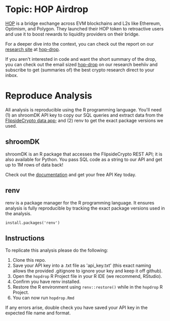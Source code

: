 # Topic: HOP Airdrop

[HOP](https://hop.exchange/) is a bridge exchange across EVM blockchains and L2s like Ethereum, Optimism, and Polygon. They launched their HOP token to retroactive users and use it to boost rewards to liquidity providers on their bridge.

For a deeper dive into the context, you can check out the report on our [research site](https://science.flipsidecrypto.xyz/research/) at [hop-drop](https://science.flipsidecrypto.xyz/hopdrop/).

If you aren't interested in code and want the short summary of the drop, you can check out the email sized [hop-drop](https://flipsidecrypto.beehiiv.com/p/free-money) on our research beehiiv and subscribe to get (summaries of) the best crypto research direct to your inbox.

# Reproduce Analysis

All analysis is reproducible using the R programming language. You'll need (1) an shroomDK API key to copy our SQL queries and extract data from the [FlipsideCrypto data app](https://next.flipsidecrypto.xyz/); and (2) renv to get the exact package versions we used.

## shroomDK

shroomDK is an R package that accesses the FlipsideCrypto REST API; it is also available for Python. You pass SQL code as a string to our API and get up to 1M rows of data back!

Check out the [documentation](https://docs.flipsidecrypto.com/shroomdk-sdk/get-started) and get your free API Key today.

## renv

renv is a package manager for the R programming language. It ensures analysis is fully reproducible by tracking the exact package versions used in the analysis.

`install.packages('renv')`

## Instructions

To replicate this analysis please do the following:

1.  Clone this repo.
2.  Save your API key into a .txt file as 'api_key.txt' (this exact naming allows the provided .gitignore to ignore your key and keep it off github).
3.  Open the `hopdrop` R Project file in your R IDE (we recommend, RStudio).
4.  Confirm you have renv installed.
5.  Restore the R environment using `renv::restore()` while in the `hopdrop` R Project.
6.  You can now run `hopdrop.Rmd`

If any errors arise, double check you have saved your API key in the expected file name and format.
